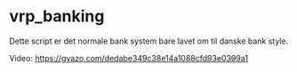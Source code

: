 # vrp_banking


Dette script er det normale bank system bare lavet om til danske bank style.


Video: https://gyazo.com/dedabe349c38e14a1088cfd93e0399a1
